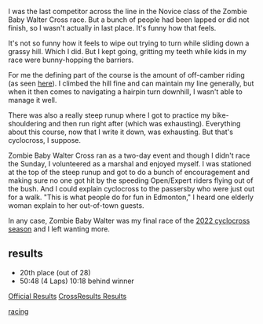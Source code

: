 I was the last competitor across the line in the Novice class of the Zombie Baby Walter Cross race. But a bunch of people had been lapped or did not finish, so I wasn't actually in last place. It's funny how that feels.

It's not so funny how it feels to wipe out trying to turn while sliding down a grassy hill. Which I did. But I kept going, gritting my teeth while kids in my race were bunny-hopping the barriers.

For me the defining part of the course is the amount of off-camber riding (as seen [here](https://flic.kr/p/2nT9zyn)). I climbed the hill fine and can maintain my line generally, but when it then comes to navigating a hairpin turn downhill, I wasn't able to manage it well.

There was also a really steep runup where I got to practice my bike-shouldering and then run right after (which was exhausting). Everything about this course, now that I write it down, was exhausting. But that's cyclocross, I suppose.

Zombie Baby Walter Cross ran as a two-day event and though I didn't race the Sunday, I volunteered as a marshal and enjoyed myself. I was stationed at the top of the steep runup and got to do a bunch of encouragement and making sure no one got hit by the speeding Open/Expert riders flying out of the bush. And I could explain cyclocross to the passersby who were just out for a walk. "This is what people do for fun in Edmonton," I heard one elderly woman explain to her out-of-town guests.

In any case, Zombie Baby Walter was my final race of the [2022 cyclocross season](2211121613-cyclocross-season.md) and I left wanting more.

## results
* 20th place (out of 28)
* 50:48 (4 Laps) 10:18 behind winner

[Official Results](https://www.albertabicycle.ab.ca/uploads/files/Results%20-%202022%20Zombie%20Baby%20Walter%20SAT.pdf)
[CrossResults Results](https://www.crossresults.com/race/11590)

[racing](racing.md)
